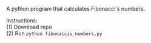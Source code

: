 A python program that calculates Fibonacci's numbers.

Instructions:<br/>
(1) Download repo<br/>
(2) Run `python fibonaccis_numbers.py`
